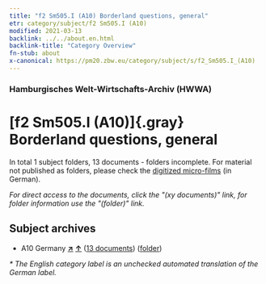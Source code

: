 ```yaml
---
title: "f2 Sm505.I (A10) Borderland questions, general"
etr: category/subject/f2 Sm505.I (A10)
modified: 2021-03-13
backlink: ../../about.en.html
backlink-title: "Category Overview"
fn-stub: about
x-canonical: https://pm20.zbw.eu/category/subject/s/f2_Sm505.I_(A10)
---
```


### Hamburgisches Welt-Wirtschafts-Archiv (HWWA)
# [f2 Sm505.I (A10)]{.gray}&#8201; Borderland questions, general&#160; 





In total 1 subject folders, 13 documents - folders incomplete.
For material not published as folders, please check the [digitized micro-films](/film/h1_sh.de.html) (in German).

_For direct access to the documents, click the "(xy documents)" link, for folder information use the "(folder)" link._

## Subject archives


- A10 Germany [**&nearr;**](../../../geo/i/126128/about.en.html "Germany (all folders)") [**&uarr;**](../../../geo/about.en.html#A10 "Country category system") (<a href="https://pm20.zbw.eu/dfgview/sh/126128,144342" title="about: Germany : Borderland questions, general" target="_blank">13 documents</a>) ([folder](../../../../folder/sh/1261xx/126128/1443xx/144342/about.en.html))


_* The English category label is an unchecked automated translation of the German label._

